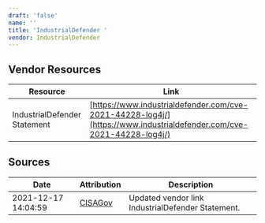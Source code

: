 ```yaml
---
draft: 'false'
name: ''
title: 'IndustrialDefender '
vendor: IndustrialDefender
---
```


## Vendor Resources
| Resource | Link |
| --- | --- |
| IndustrialDefender Statement | [https://www.industrialdefender.com/cve-2021-44228-log4j/](https://www.industrialdefender.com/cve-2021-44228-log4j/) |



## Sources
| Date | Attribution | Description |
| --- | --- | --- |
| 2021-12-17 14:04:59 | [CISAGov](https://raw.githubusercontent.com/cisagov/log4j-affected-db/develop/README.md) | Updated vendor link IndustrialDefender Statement.  |
